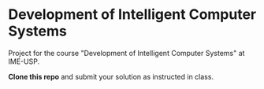 # Development of Intelligent Computer Systems

Project for the course "Development of Intelligent Computer Systems" at IME-USP.

**Clone this repo** and submit your solution as instructed in class.
